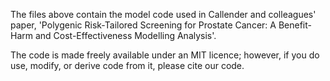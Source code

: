 The files above contain the model code used in Callender and colleagues' paper, 'Polygenic Risk-Tailored Screening for Prostate Cancer: A Benefit-Harm and Cost-Effectiveness Modelling Analysis'.

The code is made freely available under an MIT licence; however, if you do use, modify, or derive code from it, please cite our code. 
